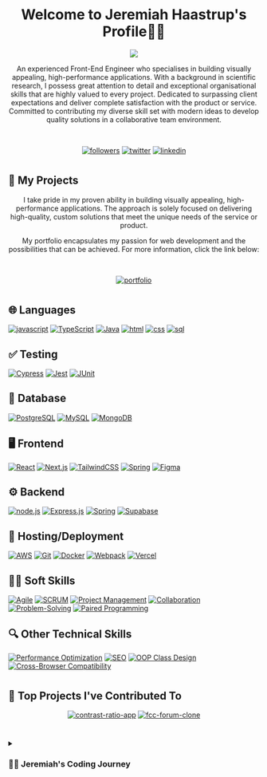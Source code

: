 <h1 align="center">
Welcome to Jeremiah Haastrup's Profile🧑‍💻
</h1>

<p align="center">
   <a href="https://github.com/DenverCoder1/readme-typing-svg"><img src="https://readme-typing-svg.demolab.com?font=Fira+Code&size=24&pause=1000&center=true&width=435&lines=Front-End+Engineer">   </a>
</p>
<p align="center">
An experienced Front-End Engineer who specialises in building visually appealing, high-performance applications. With a background in scientific research, I possess great attention to detail and exceptional organisational skills that are highly valued to every project. Dedicated to surpassing client expectations and deliver complete satisfaction with the product or service. Committed to contributing my diverse skill set with modern ideas to develop quality solutions in a collaborative team environment.
</p>

<br>


<p align="center">
<a href="https://github.com/jeremiahhaastrup?tab=followers"><img alt="followers" title="follow on github" src="https://img.shields.io/badge/-Follow-ED5F0D?style=for-the-badge&labelColor=ED5F0D&logo=github&logoColor=black"/></a>
<a href="https://twitter.com/thetalesofj"><img alt="twitter" title="follow on twitter" src="https://img.shields.io/badge/-X_(Formerly Twitter)-2993F0?style=for-the-badge&labelColor=2993F0&logo=X&logoColor=white"/></a>
<a href="https://www.linkedin.com/in/jeremiah-haastrup/"><img alt="linkedin" title="follow on linkedin" src="https://img.shields.io/badge/-LinkedIn-026BBC?style=for-the-badge&labelColor=026BBC&logo=linkedin&logoColor=white"/></a>
   </p>
   
#

## 📘 My Projects

<p align="center">
I take pride in my proven ability in building visually appealing, high-performance applications. The approach is solely focused on delivering high-quality, custom solutions that meet the unique needs of the service or product. 
</p>

<p align="center">
My portfolio encapsulates my passion for web development and the possibilities that can be achieved. For more information, click the link below:
</p>

<br>

<p align="center">
<a href="https://jeremiahhaastrup.com/"><img alt="portfolio" title="portfolio website" src="https://img.shields.io/badge/-Portfolio_Website-1e33bf?style=for-the-badge&labelColor=1e33bf"/></a>
   </p>

#

## 🌐 Languages

[![javascript](https://img.shields.io/badge/javascript-F7DF1E?style=for-the-badge&logo=javascript&logoColor=black)](https://github.com/search?q=user%3Ajeremiahhaastrup+language%3Ajavascript)
[![TypeScript](https://img.shields.io/badge/TypeScript-3178C6?style=for-the-badge&logo=typescript&logoColor=white)](https://github.com/search?q=user%3Ajeremiahhaastrup+language%3Atypescript)
[![Java](https://img.shields.io/badge/Java-007396?style=for-the-badge&logo=openjdk&logoColor=white)](https://github.com/search?q=user%3Ajeremiahhaastrup+language%3Ajava)
[![html](https://img.shields.io/badge/html-E34F26?style=for-the-badge&logo=html5&logoColor=white)](https://github.com/search?q=user%3Ajeremiahhaastrup+language%3Ahtml)
[![css](https://img.shields.io/badge/css-1572B6?style=for-the-badge&logo=css3&logoColor=white)](https://github.com/search?q=user%3Ajeremiahhaastrup+language%3Acss)
[![sql](https://img.shields.io/badge/sql-F7DF1E?style=for-the-badge&logo=sqlite&logoColor=white)](https://github.com/search?q=user%3Ajeremiahhaastrup+language%3Asql)

## ✅ Testing

[![Cypress](https://img.shields.io/badge/Cypress-17202C?style=for-the-badge&logo=cypress&logoColor=white)](https://github.com/search?q=user%3Ajeremiahhaastrup+testing%3Acypress)
[![Jest](https://img.shields.io/badge/Jest-C21325?style=for-the-badge&logo=jest&logoColor=white)](https://github.com/search?q=user%3Ajeremiahhaastrup+testing%3Ajest)
[![JUnit](https://img.shields.io/badge/JUnit-25A162?style=for-the-badge&logo=junit&logoColor=white)](https://github.com/search?q=user%3Ajeremiahhaastrup+testing%3Ajunit)


## 💾 Database

[![PostgreSQL](https://img.shields.io/badge/PostgreSQL-316192?style=for-the-badge&logo=postgresql&logoColor=white)](https://github.com/search?q=user%3Ajeremiahhaastrup+database%3Apostgresql)
[![MySQL](https://img.shields.io/badge/MySQL-00000F?style=for-the-badge&logo=mysql&logoColor=white)](https://github.com/search?q=user%3Ajeremiahhaastrup+database%3Amysql)
[![MongoDB](https://img.shields.io/badge/MongoDB-4EA94B?style=for-the-badge&logo=mongodb&logoColor=white)](https://github.com/search?q=user%3Ajeremiahhaastrup+database%3Amongodb)


## 🖥️ Frontend

[![React](https://img.shields.io/badge/React-20232A?style=for-the-badge&logo=react&logoColor=%61DAFB)](https://github.com/search?q=user%3Ajeremiahhaastrup+language%3Areact)
[![Next.js](https://img.shields.io/badge/Next.js-000000?style=for-the-badge&logo=next.js&logoColor=white)](https://github.com/search?q=user%3Ajeremiahhaastrup+frontend%3Anext.js)
[![TailwindCSS](https://img.shields.io/badge/tailwind-38B2AC?style=for-the-badge&logo=tailwindcss&logoColor=white)]()
[![Spring](https://img.shields.io/badge/Spring_for_Android_for_frontends-6DB33F?style=for-the-badge&logo=spring&logoColor=white)](https://github.com/search?q=user%3Ajeremiahhaastrup+frontend%3Aspring+for+android)
[![Figma](https://img.shields.io/badge/Figma-F24E1E?style=for-the-badge&logo=figma&logoColor=white)](https://github.com/search?q=user%3Ajeremiahhaastrup+frontend%3Afigma)

## ⚙️ Backend

[![node.js](https://img.shields.io/badge/Node.js-43853D?style=for-the-badge&logo=node.js&logoColor=white)]()
[![Express.js](https://img.shields.io/badge/Express.js-404D59?style=for-the-badge&logo=express&logoColor=white)]()
[![Spring](https://img.shields.io/badge/Spring_for_HTTP_backends-6DB33F?style=for-the-badge&logo=spring&logoColor=white)](https://github.com/search?q=user%3Ajeremiahhaastrup+backend%3Aspring)
[![Supabase](https://img.shields.io/badge/Supabase-181818?style=for-the-badge&logo=supabase&logoColor=white)](https://github.com/search?q=user%3Ajeremiahhaastrup+backend%3Asupabase)

## 🚀 Hosting/Deployment

[![AWS](https://img.shields.io/badge/Amazon_AWS-FF9900?style=for-the-badge&logo=amazonaws&logoColor=white)](https://github.com/search?q=user%3Ajeremiahhaastrup+hosting%2Fdeployment%3Aaws)
[![Git](https://img.shields.io/badge/Git-F05032?style=for-the-badge&logo=git&logoColor=white)](https://github.com/search?q=user%3Ajeremiahhaastrup+hosting%2Fdeployment%3Agit)
[![Docker](https://img.shields.io/badge/Docker-2496ED?style=for-the-badge&logo=docker&logoColor=white)](https://github.com/search?q=user%3Ajeremiahhaastrup+hosting%2Fdeployment%3Adocker)
[![Webpack](https://img.shields.io/badge/Webpack-black?style=for-the-badge&logo=webpack&logoColor=%FE7A16)]() 
[![Vercel](https://img.shields.io/badge/Vercel-black?style=for-the-badge&logo=vercel&logoColor=%FFFFFF)]()

## 👨‍💻 Soft Skills

[![Agile](https://img.shields.io/badge/Agile-DAA520?style=for-the-badge&logo=agile&logoColor=white)](https://github.com/search?q=user%3Ajeremiahhaastrup+soft%2Fskills%3Aagile)
[![SCRUM](https://img.shields.io/badge/SCRUM-5D7F8D?style=for-the-badge&logo=scrum&logoColor=white)](https://github.com/search?q=user%3Ajeremiahhaastrup+soft%2Fskills%3Ascrum)
[![Project Management](https://img.shields.io/badge/Project_Management-0033A0?style=for-the-badge&logo=projectmanagement&logoColor=white)](https://github.com/search?q=user%3Ajeremiahhaastrup+soft%2Fskills%3Aproject+management)
[![Collaboration](https://img.shields.io/badge/Collaboration-00A86B?style=for-the-badge&logo=collaboration&logoColor=white)](https://github.com/search?q=user%3Ajeremiahhaastrup+soft%2Fskills%3Acollaboration)
[![Problem-Solving](https://img.shields.io/badge/Problem_Solving-FF5722?style=for-the-badge&logo=problem_solving&logoColor=white)](https://github.com/search?q=user%3Ajeremiahhaastrup+soft%2Fskills%3Aproblem-solving)
[![Paired Programming](https://img.shields.io/badge/Paired_Programming-9C27B0?style=for-the-badge&logo=pair_programming&logoColor=white)](https://github.com/search?q=user%3Ajeremiahhaastrup+soft%2Fskills%3Apair+programming)

## 🔍 Other Technical Skills

[![Performance Optimization](https://img.shields.io/badge/Performance_Optimization-4CAF50?style=for-the-badge&logo=performance&logoColor=white)](https://github.com/search?q=user%3Ajeremiahhaastrup+technical%2Fskills%3Aperformance+optimization)
[![SEO](https://img.shields.io/badge/SEO-FF5722?style=for-the-badge&logo=seo&logoColor=white)](https://github.com/search?q=user%3Ajeremiahhaastrup+technical%2Fskills%3Aseo)
[![OOP Class Design](https://img.shields.io/badge/OOP_Class_Design-9C27B0?style=for-the-badge&logo=ooc&logoColor=white)](https://github.com/search?q=user%3Ajeremiahhaastrup+technical%2Fskills%3Aoop+class+design)
[![Cross-Browser Compatibility](https://img.shields.io/badge/Cross_Browser_Compatibility-FF9800?style=for-the-badge&logo=cross_browser&logoColor=white)](https://github.com/search?q=user%3Ajeremiahhaastrup+technical%2Fskills%3Across+browser+compatibility)

#

## 📕 Top Projects I've Contributed To

<p align="center">
<a href="https://github.com/jdwilkin4/contrast-ratio-repo"><img  min-width="278px" src="https://github-readme-stats-65a2s00cl-jeremiahhaastrup.vercel.app/api/pin/?username=jdwilkin4&repo=contrast-ratio-repo&theme=react&bg_color=1F222E&title_color=5AC3F8&hide_border=false&icon_color=5AC3F8&show_icons=false" alt="contrast-ratio-app"></a>
<a href="https://github.com/jdwilkin4/fcc-forum-clone"><img  min-width="278px" src="https://github-readme-stats-65a2s00cl-jeremiahhaastrup.vercel.app/api/pin/?username=jdwilkin4&repo=fcc-forum-clone&theme=react&bg_color=1F222E&title_color=5AC3F8&hide_border=false&icon_color=5AC3F8&show_icons=false" alt="fcc-forum-clone"></a>
  
</p>

#


<details>
 <summary><h3>👨‍💻 Jeremiah's Coding Journey</h3></summary>

A few years ago, I made the resolute decision to resign from my position in a Microbiology Department to pursue my passion for software development. The shift from the healthcare industry to programming required great attention to detail and a structured approach to complex challenges. My background in scientific research has been invaluable, teaching me the importance of analytical thinking, and creative approaches to finding solutions.

Initiating on this career transition into the tech industry has been a journey filled with many highs and lows. I faced imposter syndrome, often feeling my skills didn't match up to other developers. I found myself coding for 11-12 hours a day, which led to burnout. Realising the need for balance, I started observing how experienced developers broke down projects and applied this logic to my freelance work.

The support from my fellow Northcoder bootcamp members and mentors has been incredible. Beyond the bootcamp, I’ve been part of a Discord community of front-end and back-end developers since early 2023. This community constantly shares resources, supports each other's projects, and collaborates on group projects.

Whether I am  developing a website or designing UX/UI interfaces, I bring forth exceptional organizational skills and meticulous preparation to not only deliver a  user-oriented product, but also provide you with the assurance that your project is entrusted to capable hands. 
